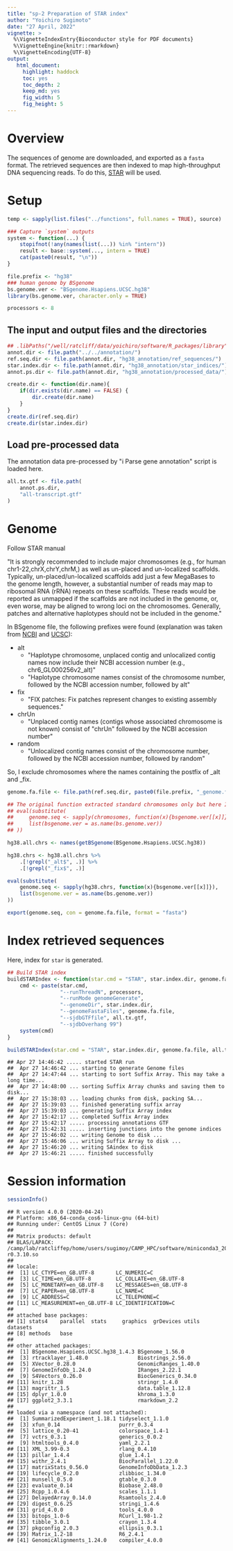 ```yaml
---
title: "sp-2 Preparation of STAR index"
author: "Yoichiro Sugimoto"
date: "27 April, 2022"
vignette: >
  %\VignetteIndexEntry{Bioconductor style for PDF documents}
  %\VignetteEngine{knitr::rmarkdown}
  %\VignetteEncoding{UTF-8}
output:
   html_document:
     highlight: haddock
     toc: yes
     toc_depth: 2
     keep_md: yes
     fig_width: 5
     fig_height: 5
---
```


# Overview

The sequences of genome are downloaded, and exported as
a `fasta` format.
The retrieved sequences are then indexed to map high-throughput DNA sequencing
reads. 
To do this, [STAR](https://github.com/alexdobin/STAR) will be used.

# Setup



```r
temp <- sapply(list.files("../functions", full.names = TRUE), source)

### Capture `system` outputs
system <- function(...) {
    stopifnot(!any(names(list(...)) %in% "intern"))
    result <- base::system(..., intern = TRUE)
    cat(paste0(result, "\n"))
}
```



```r
file.prefix <- "hg38"
### human genome by BSgenome
bs.genome.ver <- "BSgenome.Hsapiens.UCSC.hg38"
library(bs.genome.ver, character.only = TRUE)

processors <- 8
```

## The input and output files and the directories



```r
## .libPaths("/well/ratcliff/data/yoichiro/software/R_packages/library")
annot.dir <- file.path("../../annotation/")
ref.seq.dir <- file.path(annot.dir, "hg38_annotation/ref_sequences/")
star.index.dir <- file.path(annot.dir, "hg38_annotation/star_indices/") 
annot.ps.dir <- file.path(annot.dir, "hg38_annotation/processed_data/")

create.dir <- function(dir.name){
    if(dir.exists(dir.name) == FALSE) {
        dir.create(dir.name)
    }
}
create.dir(ref.seq.dir)
create.dir(star.index.dir)
```



## Load pre-processed data

The annotation data pre-processed by "i Parse gene annotation" script
is loaded here.



```r
all.tx.gtf <- file.path(
    annot.ps.dir,
    "all-transcript.gtf"
)
```

# Genome

Follow STAR manual

"It is strongly recommended to include major chromosomes (e.g., for human chr1-22,chrX,chrY,chrM,) as well as un-placed and un-localized scaffolds. Typically, un-placed/un-localized scaffolds add just a few MegaBases to the genome length, however, a substantial number of reads may map to ribosomal RNA (rRNA) repeats on these scaffolds. These reads would be reported as unmapped if the scaffolds are not included in the genome, or, even worse, may be aligned to wrong loci on the chromosomes. Generally, patches and alternative haplotypes should not be included in the genome."

In BSgenome file, the following prefixes were found (explanation was taken from [NCBI](https://www.ncbi.nlm.nih.gov/grc/help/patches/) and [UCSC](http://hgdownload.soe.ucsc.edu/gbdb/hg38/html/description.html)):

 - alt
	 - "Haplotype chromosome, unplaced contig and unlocalized contig names now include their NCBI accession number (e.g., chr6_GL000256v2_alt)"
	 - "Haplotype chromosome names consist of the chromosome number, followed by the NCBI accession number, followed by alt"
 - fix
	 - "FIX patches: Fix patches represent changes to existing assembly sequences."
 - chrUn
	 - "Unplaced contig names (contigs whose associated chromosome is not known) consist of "chrUn" followed by the NCBI accession number"
 - random
	 - "Unlocalized contig names consist of the chromosome number, followed by the NCBI accession number, followed by random"

So, I exclude chromosomes where the names containing the postfix of _alt and _fix.


```r
genome.fa.file <- file.path(ref.seq.dir, paste0(file.prefix, "_genome.fa"))

## The original function extracted standard chromosomes only but here I include all chrosomesomes
## eval(substitute(
##     genome.seq <- sapply(chromosomes, function(x){bsgenome.ver[[x]]}),
##     list(bsgenome.ver = as.name(bs.genome.ver))
## ))

hg38.all.chrs <- names(getBSgenome(BSgenome.Hsapiens.UCSC.hg38))

hg38.chrs <- hg38.all.chrs %>%
    .[!grepl("_alt$", .)] %>%
    .[!grepl("_fix$", .)]

eval(substitute(
    genome.seq <- sapply(hg38.chrs, function(x){bsgenome.ver[[x]]}),
    list(bsgenome.ver = as.name(bs.genome.ver))
))

export(genome.seq, con = genome.fa.file, format = "fasta")
```

# Index retrieved sequences

Here, index for `star` is generated. 


```r
## Build STAR index
buildSTARIndex <- function(star.cmd = "STAR", star.index.dir, genome.fa.file, all.tx.gtf){
    cmd <- paste(star.cmd,
                 "--runThreadN", processors,
                 "--runMode genomeGenerate",
                 "--genomeDir", star.index.dir,
                 "--genomeFastaFiles", genome.fa.file,
                 "--sjdbGTFfile", all.tx.gtf,
                 "--sjdbOverhang 99")
	system(cmd) 
}

buildSTARIndex(star.cmd = "STAR", star.index.dir, genome.fa.file, all.tx.gtf)
```

```
## Apr 27 14:46:42 ..... started STAR run
##  Apr 27 14:46:42 ... starting to generate Genome files
##  Apr 27 14:47:44 ... starting to sort Suffix Array. This may take a long time...
##  Apr 27 14:48:00 ... sorting Suffix Array chunks and saving them to disk...
##  Apr 27 15:38:03 ... loading chunks from disk, packing SA...
##  Apr 27 15:39:03 ... finished generating suffix array
##  Apr 27 15:39:03 ... generating Suffix Array index
##  Apr 27 15:42:17 ... completed Suffix Array index
##  Apr 27 15:42:17 ..... processing annotations GTF
##  Apr 27 15:42:31 ..... inserting junctions into the genome indices
##  Apr 27 15:46:02 ... writing Genome to disk ...
##  Apr 27 15:46:06 ... writing Suffix Array to disk ...
##  Apr 27 15:46:20 ... writing SAindex to disk
##  Apr 27 15:46:21 ..... finished successfully
```

# Session information


```r
sessionInfo()
```

```
## R version 4.0.0 (2020-04-24)
## Platform: x86_64-conda_cos6-linux-gnu (64-bit)
## Running under: CentOS Linux 7 (Core)
## 
## Matrix products: default
## BLAS/LAPACK: /camp/lab/ratcliffep/home/users/sugimoy/CAMP_HPC/software/miniconda3_20200606/envs/five_prime_seq_for_VHL_loss_v0.2.1/lib/libopenblasp-r0.3.10.so
## 
## locale:
##  [1] LC_CTYPE=en_GB.UTF-8       LC_NUMERIC=C              
##  [3] LC_TIME=en_GB.UTF-8        LC_COLLATE=en_GB.UTF-8    
##  [5] LC_MONETARY=en_GB.UTF-8    LC_MESSAGES=en_GB.UTF-8   
##  [7] LC_PAPER=en_GB.UTF-8       LC_NAME=C                 
##  [9] LC_ADDRESS=C               LC_TELEPHONE=C            
## [11] LC_MEASUREMENT=en_GB.UTF-8 LC_IDENTIFICATION=C       
## 
## attached base packages:
## [1] stats4    parallel  stats     graphics  grDevices utils     datasets 
## [8] methods   base     
## 
## other attached packages:
##  [1] BSgenome.Hsapiens.UCSC.hg38_1.4.3 BSgenome_1.56.0                  
##  [3] rtracklayer_1.48.0                Biostrings_2.56.0                
##  [5] XVector_0.28.0                    GenomicRanges_1.40.0             
##  [7] GenomeInfoDb_1.24.0               IRanges_2.22.1                   
##  [9] S4Vectors_0.26.0                  BiocGenerics_0.34.0              
## [11] knitr_1.28                        stringr_1.4.0                    
## [13] magrittr_1.5                      data.table_1.12.8                
## [15] dplyr_1.0.0                       khroma_1.3.0                     
## [17] ggplot2_3.3.1                     rmarkdown_2.2                    
## 
## loaded via a namespace (and not attached):
##  [1] SummarizedExperiment_1.18.1 tidyselect_1.1.0           
##  [3] xfun_0.14                   purrr_0.3.4                
##  [5] lattice_0.20-41             colorspace_1.4-1           
##  [7] vctrs_0.3.1                 generics_0.0.2             
##  [9] htmltools_0.4.0             yaml_2.2.1                 
## [11] XML_3.99-0.3                rlang_0.4.10               
## [13] pillar_1.4.4                glue_1.4.1                 
## [15] withr_2.4.1                 BiocParallel_1.22.0        
## [17] matrixStats_0.56.0          GenomeInfoDbData_1.2.3     
## [19] lifecycle_0.2.0             zlibbioc_1.34.0            
## [21] munsell_0.5.0               gtable_0.3.0               
## [23] evaluate_0.14               Biobase_2.48.0             
## [25] Rcpp_1.0.4.6                scales_1.1.1               
## [27] DelayedArray_0.14.0         Rsamtools_2.4.0            
## [29] digest_0.6.25               stringi_1.4.6              
## [31] grid_4.0.0                  tools_4.0.0                
## [33] bitops_1.0-6                RCurl_1.98-1.2             
## [35] tibble_3.0.1                crayon_1.3.4               
## [37] pkgconfig_2.0.3             ellipsis_0.3.1             
## [39] Matrix_1.2-18               R6_2.4.1                   
## [41] GenomicAlignments_1.24.0    compiler_4.0.0
```
